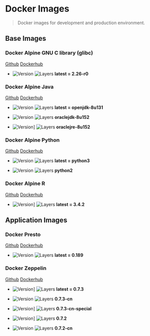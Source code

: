 # Docker Images

> Docker images for development and production environment.

## Base Images

### Docker Alpine GNU C library (glibc)

[Github](https://github.com/lonly197/docker-alpine-glibc) [Dockerhub](https://hub.docker.com/r/lonly/docker-alpine-glibc)

- ![Version](https://images.microbadger.com/badges/version/lonly/docker-alpine-glibc:2.26-r0.svg) ![Layers](https://images.microbadger.com/badges/image/lonly/docker-alpine-glibc:2.26-r0.svg) __latest = 2.26-r0__

### Docker Alpine Java

[Github](https://github.com/lonly197/docker-alpine-java) [Dockerhub](https://hub.docker.com/r/lonly/docker-alpine-java)

- ![Version](https://images.microbadger.com/badges/version/lonly/docker-alpine-java:openjdk-8u131.svg) ![Layers](https://images.microbadger.com/badges/image/lonly/docker-alpine-java:openjdk-8u131.svg) __latest = openjdk-8u131__

- ![Version](https://images.microbadger.com/badges/version/lonly/docker-alpine-java:oraclejdk-8u152.svg) ![Layers](https://images.microbadger.com/badges/image/lonly/docker-alpine-java:oraclejdk-8u152.svg) __oraclejdk-8u152__

- ![Version](https://images.microbadger.com/badges/version/lonly/docker-alpine-java:oraclejre-8u152.svg)] ![Layers](https://images.microbadger.com/badges/image/lonly/docker-alpine-java:oraclejre-8u152.svg) __oraclejre-8u152__

### Docker Alpine Python

[Github](https://github.com/lonly197/docker-alpine-python) [Dockerhub](https://hub.docker.com/r/lonly/docker-alpine-python)

- ![Version](https://images.microbadger.com/badges/version/lonly/docker-alpine-python:python3.svg) ![Layers](https://images.microbadger.com/badges/image/lonly/docker-alpine-python:python3.svg) __latest = python3__

- ![Version](https://images.microbadger.com/badges/version/lonly/docker-alpine-python:python2.svg) ![Layers](https://images.microbadger.com/badges/image/lonly/docker-alpine-python:python2.svg) __python2__



### Docker Alpine R

[Github](https://github.com/lonly197/docker-alpine-r) [Dockerhub](https://hub.docker.com/r/lonly/docker-alpine-r)

- ![Version](https://images.microbadger.com/badges/version/lonly/docker-alpine-r:3.4.2.svg)] ![Layers](https://images.microbadger.com/badges/image/lonly/docker-alpine-r:3.4.2.svg) __latest = 3.4.2__

## Application Images

### Docker Presto

[Github](https://github.com/lonly197/docker-presto) [Dockerhub](https://hub.docker.com/r/lonly/docker-presto)

- ![Version](https://images.microbadger.com/badges/version/lonly/docker-presto:0.189.svg) ![Layers](https://images.microbadger.com/badges/image/lonly/docker-presto:0.189.svg) __latest = 0.189__

### Docker Zeppelin

[Github](https://github.com/lonly197/docker-zeppelin) [Dockerhub](https://hub.docker.com/r/lonly/docker-zeppelin)

- ![Version](https://images.microbadger.com/badges/version/lonly/docker-zeppelin:0.7.3.svg)] ![Layers](https://images.microbadger.com/badges/image/lonly/docker-zeppelin:0.7.3.svg) __latest = 0.7.3__

- ![Version](https://images.microbadger.com/badges/version/lonly/docker-zeppelin:0.7.3-cn.svg) ![Layers](https://images.microbadger.com/badges/image/lonly/docker-zeppelin:0.7.3-cn.svg) __0.7.3-cn__

- ![Version](https://images.microbadger.com/badges/version/lonly/docker-zeppelin:0.7.3-cn-special.svg)] ![Layers](https://images.microbadger.com/badges/image/lonly/docker-zeppelin:0.7.3-cn-special.svg) __0.7.3-cn-special__

- ![Version](https://images.microbadger.com/badges/version/lonly/docker-zeppelin:0.7.2.svg)] ![Layers](https://images.microbadger.com/badges/image/lonly/docker-zeppelin:0.7.2.svg) __0.7.2__

- ![Version](https://images.microbadger.com/badges/version/lonly/docker-zeppelin:0.7.2-cn.svg) ![Layers](https://images.microbadger.com/badges/image/lonly/docker-zeppelin:0.7.2-cn.svg) __0.7.2-cn__

